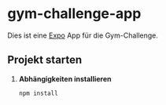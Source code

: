# gym-challenge-app

Dies ist eine [Expo](https://expo.dev) App für die Gym-Challenge.

## Projekt starten

1. **Abhängigkeiten installieren**

   ```bash
   npm install
